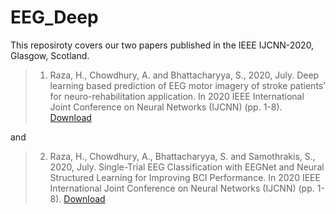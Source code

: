 # EEG_Deep

This reposiroty covers our two papers published in the IEEE IJCNN-2020, Glasgow, Scotland. 


> 1. Raza, H., Chowdhury, A. and Bhattacharyya, S., 2020, July. Deep learning based prediction of EEG motor imagery of stroke patients’ for neuro-rehabilitation application. In 2020 IEEE International Joint Conference on Neural Networks (IJCNN) (pp. 1-8). [Download](https://ieeexplore.ieee.org/abstract/document/9206884/)

and 

> 2. Raza, H., Chowdhury, A., Bhattacharyya, S. and Samothrakis, S., 2020, July. Single-Trial EEG Classification with EEGNet and Neural Structured Learning for Improving BCI Performance. In 2020 IEEE International Joint Conference on Neural Networks (IJCNN) (pp. 1-8). [Download](https://ieeexplore.ieee.org/abstract/document/9207100)



